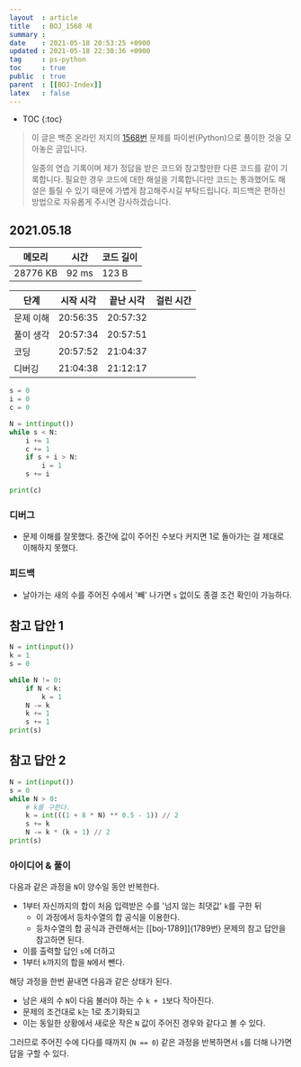 ```yaml
---
layout  : article
title   : BOJ_1568 새
summary : 
date    : 2021-05-18 20:53:25 +0900
updated : 2021-05-18 22:30:36 +0900
tag     : ps-python
toc     : true
public  : true
parent  : [[BOJ-Index]]
latex   : false
---
```

* TOC
{:toc}

> 이 글은 백준 온라인 저지의 [1568번](https://www.acmicpc.net/problem/1568) 문제를 파이썬(Python)으로 풀이한 것을 모아놓은 글입니다.
>
> 일종의 연습 기록이며 제가 정답을 받은 코드와 참고할만한 다른 코드를 같이 기록합니다. 필요한 경우 코드에 대한 해설을 기록합니다만 코드는 통과했어도 해설은 틀릴 수 있기 때문에 가볍게 참고해주시길 부탁드립니다. 피드백은 편하신 방법으로 자유롭게 주시면 감사하겠습니다.

## 2021.05.18

| 메모리    | 시간  | 코드 길이 |
| --------- | ----- | --------- |
| 28776  KB | 92 ms | 123 B     |

| 단계      | 시작 시각 | 끝난 시각 | 걸린 시간 |
| --------- | --------- | --------- | --------- |
| 문제 이해 | 20:56:35  | 20:57:32  |           |
| 풀이 생각 | 20:57:34  | 20:57:51  |           |
| 코딩      | 20:57:52  | 21:04:37  |           |
| 디버깅    | 21:04:38  | 21:12:17  |           |

```python
s = 0
i = 0
c = 0

N = int(input())
while s < N:
    i += 1
    c += 1
    if s + i > N:
        i = 1
    s += i

print(c)
```

### 디버그

* 문제 이해를 잘못했다. 중간에 값이 주어진 수보다 커지면 1로 돌아가는 걸 제대로 이해하지 못했다.

### 피드백

* 날아가는 새의 수를 주어진 수에서 '빼' 나가면 `s` 없이도 종결 조건 확인이 가능하다.

## 참고 답안 1

```python
N = int(input())
k = 1
s = 0

while N != 0:
    if N < k:
        k = 1
    N -= k
    k += 1
    s += 1
print(s)
```

## 참고 답안 2

```python
N = int(input())
s = 0
while N > 0:
    # k를 구한다.
    k = int(((1 + 8 * N) ** 0.5 - 1)) // 2
    s += k
    N -= k * (k + 1) // 2
print(s)
```

### 아이디어 & 풀이

다음과 같은 과정을 `N`이 양수일 동안 반복한다.

* 1부터 자신까지의 합이 처음 입력받은 수를 '넘지 않는 최댓값' `k`를 구한 뒤
    * 이 과정에서 등차수열의 합 공식을 이용한다.
    * 등차수열의 합 공식과 관련해서는 [[boj-1789]]{1789번} 문제의 참고 답안을 참고하면 된다.
* 이를 출력할 답인 `s`에 더하고
* 1부터 `k`까지의 합을 `N`에서 뺀다.

해당 과정을 한번 끝내면 다음과 같은 상태가 된다.

* 남은 새의 수 `N`이 다음 불러야 하는 수 `k + 1`보다 작아진다.
* 문제의 조건대로 `k`는 1로 초기화되고
* 이는 동일한 상황에서 새로운 작은 `N` 값이 주어진 경우와 같다고 볼 수 있다.

그러므로 주어진 수에 다다를 때까지 (`N == 0`) 같은 과정을 반복하면서 `s`를 더해 나가면 답을 구할 수 있다.
